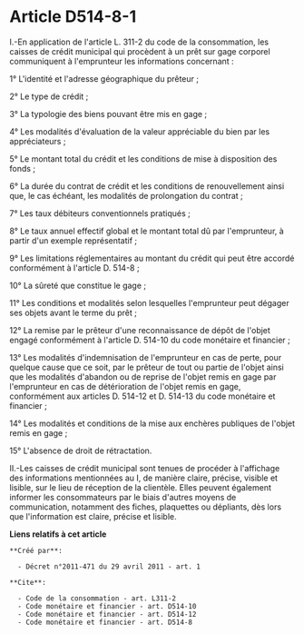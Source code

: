 # Article D514-8-1

I.-En application de l'article L. 311-2 du code de la consommation, les caisses de crédit municipal qui procèdent à un prêt
sur gage corporel communiquent à l'emprunteur les informations concernant : 

1° L'identité et l'adresse géographique du prêteur ; 

2° Le type de crédit ; 

3° La typologie des biens pouvant être mis en gage ; 

4° Les modalités d'évaluation de la valeur appréciable du bien par les appréciateurs ; 

5° Le montant total du crédit et les conditions de mise à disposition des fonds ; 

6° La durée du contrat de crédit et les conditions de renouvellement ainsi que, le cas échéant, les modalités de prolongation
du contrat ; 

7° Les taux débiteurs conventionnels pratiqués ; 

8° Le taux annuel effectif global et le montant total dû par l'emprunteur, à partir d'un exemple représentatif ; 

9° Les limitations réglementaires au montant du crédit qui peut être accordé conformément à l'article D. 514-8 ; 

10° La sûreté que constitue le gage ; 

11° Les conditions et modalités selon lesquelles l'emprunteur peut dégager ses objets avant le terme du prêt ; 

12° La remise par le prêteur d'une reconnaissance de dépôt de l'objet engagé conformément à l'article D. 514-10 du code
monétaire et financier ; 

13° Les modalités d'indemnisation de l'emprunteur en cas de perte, pour quelque cause que ce soit, par le prêteur de tout ou
partie de l'objet ainsi que les modalités d'abandon ou de reprise de l'objet remis en gage par l'emprunteur en cas de
détérioration de l'objet remis en gage, conformément aux articles D. 514-12 et D. 514-13 du code monétaire et financier ; 

14° Les modalités et conditions de la mise aux enchères publiques de l'objet remis en gage ; 

15° L'absence de droit de rétractation. 

II.-Les caisses de crédit municipal sont tenues de procéder à l'affichage des informations mentionnées au I, de manière
claire, précise, visible et lisible, sur le lieu de réception de la clientèle. Elles peuvent également informer les
consommateurs par le biais d'autres moyens de communication, notamment des fiches, plaquettes ou dépliants, dès lors que
l'information est claire, précise et lisible.

**Liens relatifs à cet article**

	**Créé par**:

	  - Décret n°2011-471 du 29 avril 2011 - art. 1

	**Cite**:

	  - Code de la consommation - art. L311-2
	  - Code monétaire et financier - art. D514-10
	  - Code monétaire et financier - art. D514-12
	  - Code monétaire et financier - art. D514-8
